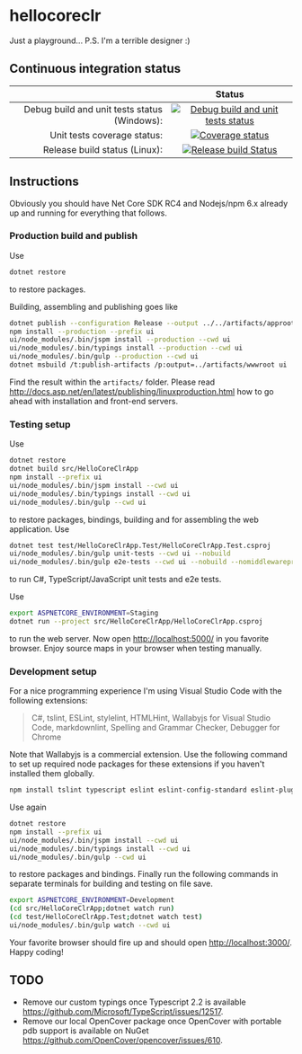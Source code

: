 # hellocoreclr

Just a playground...
P.S. I'm a terrible designer :)

## Continuous integration status

|  | Status |
| ---: | :---: |
| Debug build and unit tests status (Windows): | [![Debug build and unit tests status](https://ci.appveyor.com/api/projects/status/jpbt7swu8jaiuxa6/branch/master?svg=true)](https://ci.appveyor.com/project/jp7677/hellocoreclr/branch/master) |
| Unit tests coverage status: | [![Coverage status](https://codecov.io/gh/jp7677/hellocoreclr/branch/master/graph/badge.svg)](https://codecov.io/gh/jp7677/hellocoreclr) |
| Release build status (Linux): | [![Release build Status](https://travis-ci.org/jp7677/hellocoreclr.svg?branch=master)](https://travis-ci.org/jp7677/hellocoreclr) |

## Instructions

Obviously you should have Net Core SDK RC4 and Nodejs/npm 6.x already up and running for everything that follows.

### Production build and publish

Use

```bash
dotnet restore
```

to restore packages.

Building, assembling and publishing goes like

```bash
dotnet publish --configuration Release --output ../../artifacts/approot src/HelloCoreClrApp
npm install --production --prefix ui
ui/node_modules/.bin/jspm install --production --cwd ui
ui/node_modules/.bin/typings install --production --cwd ui
ui/node_modules/.bin/gulp --production --cwd ui
dotnet msbuild /t:publish-artifacts /p:output=../artifacts/wwwroot ui
```

Find the result within the ```artifacts/``` folder. Please read <http://docs.asp.net/en/latest/publishing/linuxproduction.html> how to go ahead with installation and front-end servers.

### Testing setup

Use

```bash
dotnet restore
dotnet build src/HelloCoreClrApp
npm install --prefix ui
ui/node_modules/.bin/jspm install --cwd ui
ui/node_modules/.bin/typings install --cwd ui
ui/node_modules/.bin/gulp --cwd ui
```

to restore packages, bindings, building and for assembling the web application. Use

```bash
dotnet test test/HelloCoreClrApp.Test/HelloCoreClrApp.Test.csproj
ui/node_modules/.bin/gulp unit-tests --cwd ui --nobuild
ui/node_modules/.bin/gulp e2e-tests --cwd ui --nobuild --nomiddlewareproxy
```

to run C#, TypeScript/JavaScript unit tests and e2e tests.

Use

```bash
export ASPNETCORE_ENVIRONMENT=Staging
dotnet run --project src/HelloCoreClrApp/HelloCoreClrApp.csproj
```

to run the web server. Now open <http://localhost:5000/> in you favorite browser. Enjoy source maps in your browser when testing manually.

### Development setup

For a nice programming experience I'm using Visual Studio Code with the following extensions:
> C#, tslint, ESLint, stylelint, HTMLHint, Wallabyjs for Visual Studio Code, markdownlint, Spelling and Grammar Checker, Debugger for Chrome

Note that Wallabyjs is a commercial extension.
Use the following command to set up required node packages for these extensions if you haven't installed them globally.

```bash
npm install tslint typescript eslint eslint-config-standard eslint-plugin-standard eslint-plugin-promise stylelint stylelint-config-standard htmlhint
```

Use again

```bash
dotnet restore
npm install --prefix ui
ui/node_modules/.bin/jspm install --cwd ui
ui/node_modules/.bin/typings install --cwd ui
ui/node_modules/.bin/gulp --cwd ui
```

to restore packages and bindings. Finally run the following commands in separate terminals for building and testing on file save.

```bash
export ASPNETCORE_ENVIRONMENT=Development
(cd src/HelloCoreClrApp;dotnet watch run)
(cd test/HelloCoreClrApp.Test;dotnet watch test)
ui/node_modules/.bin/gulp watch --cwd ui
```

Your favorite browser should fire up and should open <http://localhost:3000/>. Happy coding!

## TODO

- Remove our custom typings once Typescript 2.2 is available <https://github.com/Microsoft/TypeScript/issues/12517>.
- Remove our local OpenCover package once OpenCover with portable pdb support is available on NuGet <https://github.com/OpenCover/opencover/issues/610>.
